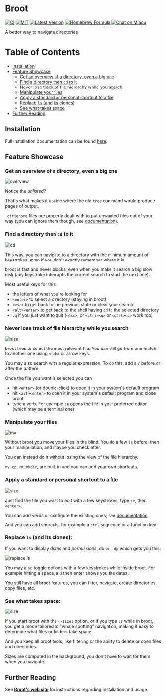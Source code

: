 # Broot

[![CI][s3]][l3] [![MIT][s2]][l2] [![Latest Version][s1]][l1] [![Homebrew Formula][s5]][l5] [![Chat on Miaou][s4]][l4]

[s1]: https://img.shields.io/crates/v/broot.svg
[l1]: https://crates.io/crates/broot

[s2]: https://img.shields.io/badge/license-MIT-blue.svg
[l2]: LICENSE

[s3]: https://travis-ci.org/Canop/broot.svg?branch=master
[l3]: https://travis-ci.org/Canop/broot

[s4]: https://miaou.dystroy.org/static/shields/room.svg
[l4]: https://miaou.dystroy.org/3490?broot

[s5]: https://img.shields.io/homebrew/v/broot
[l5]: https://formulae.brew.sh/formula/broot

A better way to navigate directories


Table of Contents
=================

  * [Installation](#installation)
  * [Feature Showcase](#feature-showcase)
    * [Get an overview of a directory, even a big one](#get-an-overview-of-a-directory-even-a-big-one)
    * [Find a directory then `cd` to it](#find-a-directory-then-cd-to-it)
    * [Never lose track of file hierarchy while you search](#never-lose-track-of-file-hierarchy-while-you-search)
    * [Manipulate your files](#manipulate-your-files)
    * [Apply a standard or personal shortcut to a file](#apply-a-standard-or-personal-shortcut-to-a-file)
    * [Replace `ls` (and its clones)](#replace-ls-and-its-clones)
    * [See what takes space](#see-what-takes-space)
  * [Further Reading](#further-reading)

## Installation
Full installation documentation can be found [here](https://dystroy.org/broot/documentation/installation/).

## Feature Showcase

### Get an overview of a directory, even a big one

![overview](img/20191112-overview.png)

Notice the *unlisted*?

That's what makes it usable where the old `tree` command would produce pages of output.

`.gitignore` files are properly dealt with to put unwanted files out of your way (you can ignore them though, see [documentation](https://dystroy.org/broot/documentation/usage/#gitignore)).

### Find a directory then `cd` to it

![cd](img/20191112-cd.png)

This way, you can navigate to a directory with the minimum amount of keystrokes, even if you don't exactly remember where it is.

broot is fast and never blocks, even when you make it search a big slow disk (any keystroke interrupts the current search to start the next one).

Most useful keys for this:

* the letters of what you're looking for
* `<enter>` to select a directory (staying in broot)
* `<esc>` to get back to the previous state or clear your search
* `<alt><enter>` to get back to the shell having `cd` to the selected directory
* `:q` if you just want to quit (`<esc>`, or `<ctrl><q>` or `<ctrl><c>` work too)

### Never lose track of file hierarchy while you search

![size](img/20191112-mycnf.png)

broot tries to select the most relevant file. You can still go from one match to another one using `<tab>` or arrow keys.

You may also search with a regular expression. To do this, add a `/` before or after the pattern.

Once the file you want is selected you can

* hit `<enter>` (or double-click) to open it in your system's default program
* hit `<alt><enter>` to open it in your system's default program and close broot
* type a verb. For example `:e` opens the file in your preferred editor (which may be a terminal one)

### Manipulate your files

![mv](img/20191112-mv.png)

Without broot you move your files in the blind. You do a few `ls` before, then your manipulation, and maybe you check after.

You can instead do it without losing the view of the file hierarchy.

`mv`, `cp`, `rm`, `mkdir`, are built in and you can add your own shortcuts.

### Apply a standard or personal shortcut to a file

![size](img/20191112-edit.png)

Just find the file you want to edit with a few keystrokes, type `:e`, then `<enter>`.

You can add verbs or configure the existing ones; see [documentation](https://dystroy.org/broot/documentation/usage/#verbs).

And you can add shorcuts, for example a `ctrl` sequence or a function key

### Replace `ls` (and its clones):

If you want to display *dates* and *permissions*, do `br -dp` which gets you this:

![replace ls](img/20191214-replace-ls.png)

You may also toggle options with a few keystrokes while inside broot. For example hitting a space, a `d` then enter shows you the dates.

You still have all broot features, you can filter, navigate, create directories, copy files, etc.

### See what takes space:

![size](img/20191112-sizes.png)

If you start broot with the `--sizes` option, or if you type `:s` while in broot, you get a mode tailored to "whale spotting" navigation, making it easy to determine what files or folders take space.

And you keep all broot tools, like filtering or the ability to delete or open files and directories.

Sizes are computed in the background, you don't have to wait for them when you navigate.

## Further Reading
See **[Broot's web site](https://dystroy.org/broot)** for instructions regarding installation and usage.
